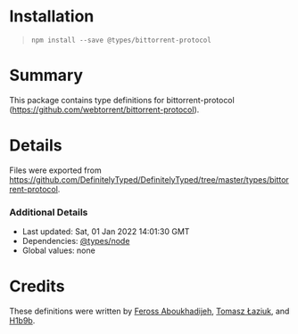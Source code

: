# Installation
> `npm install --save @types/bittorrent-protocol`

# Summary
This package contains type definitions for bittorrent-protocol (https://github.com/webtorrent/bittorrent-protocol).

# Details
Files were exported from https://github.com/DefinitelyTyped/DefinitelyTyped/tree/master/types/bittorrent-protocol.

### Additional Details
 * Last updated: Sat, 01 Jan 2022 14:01:30 GMT
 * Dependencies: [@types/node](https://npmjs.com/package/@types/node)
 * Global values: none

# Credits
These definitions were written by [Feross Aboukhadijeh](https://github.com/feross), [Tomasz Łaziuk](https://github.com/tlaziuk), and [H1b9b](https://github.com/h1b9b).
